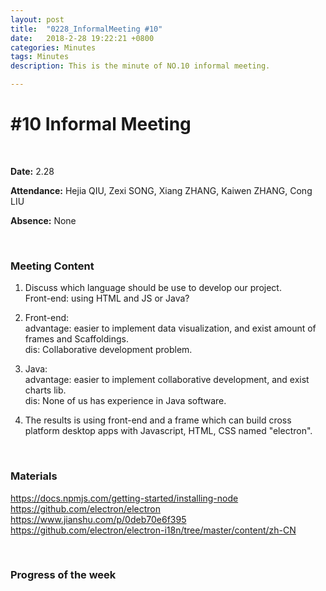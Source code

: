 ```yaml
---
layout: post
title:  "0228_InformalMeeting #10"
date:   2018-2-28 19:22:21 +0800
categories: Minutes
tags: Minutes
description: This is the minute of NO.10 informal meeting.

---
```




# #10 Informal Meeting #

<br>

**Date:** 2.28

**Attendance:** Hejia QIU, Zexi SONG,  Xiang ZHANG, Kaiwen ZHANG, Cong LIU

**Absence:** None




<br>

### Meeting Content ###




1. Discuss which language should be use to develop our project. <br>
Front-end: using HTML and JS or  Java?

2. Front-end: <br>advantage: easier to implement data visualization, and exist amount of frames and Scaffoldings.<br> dis: Collaborative development problem.

3. Java: <br>advantage: easier to implement collaborative development, and exist charts lib.<br> dis: None of us has experience in Java software.

4. The results is using front-end and a frame which can build cross platform desktop apps with Javascript, HTML, CSS named "electron".







<br>

### Materials ###

https://docs.npmjs.com/getting-started/installing-node<br>
https://github.com/electron/electron<br>
https://www.jianshu.com/p/0deb70e6f395<br>
https://github.com/electron/electron-i18n/tree/master/content/zh-CN

<br>

### Progress of the week ###
